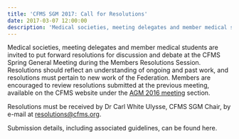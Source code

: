 ```yaml
---
title: 'CFMS SGM 2017: Call for Resolutions'
date: 2017-03-07 12:00:00
description: 'Medical societies, meeting delegates and member medical students are invited to put forward resolutions for discussion and debate at the CFMS Spring General Meeting during the Members Resolutions Session'
---
```



Medical societies, meeting delegates and member medical students are invited to put forward resolutions for discussion and debate at the CFMS Spring General Meeting during the Members Resolutions Session. Resolutions should reflect an understanding of ongoing and past work, and resolutions must pertain to new work of the Federation. Members are encouraged to review resolutions submitted at the previous meeting, available on the CFMS website under the [AGM 2016 meeting](http://www.cfms.org/meetings/agm-2016-edmonton.html) section.

Resolutions must be received by Dr Carl White Ulysse, CFMS SGM Chair, by e-mail at [resolutions@cfms.org](mailto:resolutions@cfms.org).

Submission details, including associated guidelines, can be found here.